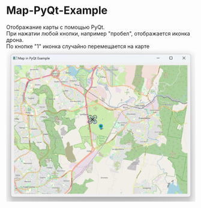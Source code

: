 # Map-PyQt-Example
Отображание карты с помощью PyQt.
<br>При нажатии любой кнопки, например "пробел", отображается иконка дрона.
<br>По кнопке "1" иконка случайно перемещается на карте
<br>
![screenshot](/img/screenshot.png)
